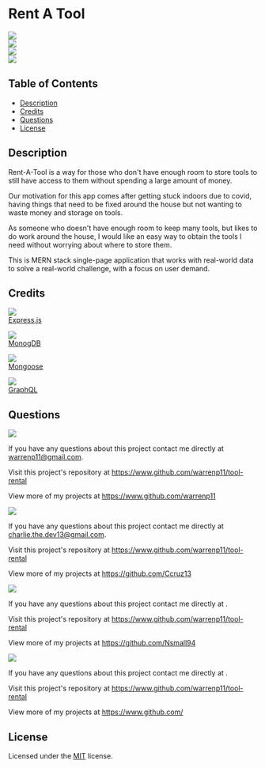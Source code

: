# Rent A Tool

![](https://img.shields.io/badge/Created%20by-Peter%20Warren-yellow?style=for-the-badge)</br>
![](https://img.shields.io/badge/Created%20by-Charlie%20Cruz-red?style=for-the-badge)</br>
![](https://img.shields.io/badge/Created%20by-Nick%20Small-blue?style=for-the-badge)</br>
![](https://img.shields.io/badge/Created%20by-Darnell%20Davy-green?style=for-the-badge)</br>


## Table of Contents
* [Description](#description)
* [Credits](#credits)
* [Questions](#questions)
* [License](#license)

## Description
Rent-A-Tool is a way for those who don't have enough room to store tools to still have access to them without spending a large amount of money.</br>

Our motivation for this app comes after getting stuck indoors due to covid, having things that need to be fixed around the house but not wanting to waste money and storage on tools. </br>

As someone who doesn't have enough room to keep many tools, but likes to do work around the house, I would like an easy way to obtain the tools I need without worrying about where to store them.  </br>

This is MERN stack single-page application that works with real-world data to solve a real-world challenge, with a focus on user demand.

## Credits
![](https://img.shields.io/badge/npm%20package-express-blue?style=flat-square&logo=npm) </br>
[Express.js](https://expressjs.com/)

![](https://img.shields.io/badge/Database-MongoDB-green?style=flat-square&logo=mongoDB) </br>
[MonogDB](https://www.mongodb.com/)

![](https://img.shields.io/badge/npm%20package-mongoose-red?style=flat-square&logo=npm) <br/>
[Mongoose](https://mongoosejs.com/)

![](https://img.shields.io/badge/npm%20package-graphql-purple?style=flat-square&logo=npm) <br/>
[GraphQL](https://www.apollographql.com/docs/)


## Questions

![](https://img.shields.io/badge/Hi%20Im-Peter%20Warren-yellow?style=for-the-badge)</br>

If you have any questions about this project contact me directly at warrenp11@gmail.com. 
  
Visit this project's repository at https://www.github.com/warrenp11/tool-rental

View more of my projects at https://www.github.com/warrenp11


![](https://img.shields.io/badge/Hi%20Im-Charlie%20Cruz-red?style=for-the-badge)</br>

If you have any questions about this project contact me directly at charlie.the.dev13@gmail.com. 
  
Visit this project's repository at https://www.github.com/warrenp11/tool-rental

View more of my projects at https://github.com/Ccruz13


![](https://img.shields.io/badge/Hi%20Im-Nick%20Small-blue?style=for-the-badge)</br>

If you have any questions about this project contact me directly at <yourEmail>. 
  
Visit this project's repository at https://www.github.com/warrenp11/tool-rental

View more of my projects at https://github.com/Nsmall94


![](https://img.shields.io/badge/Hi%20Im-Darnell%20Davy-green?style=for-the-badge)</br>

If you have any questions about this project contact me directly at <yourEmail>. 
  
Visit this project's repository at https://www.github.com/warrenp11/tool-rental

View more of my projects at https://www.github.com/<username>


## License
Licensed under the [MIT](./LICENSE.txt) license.
